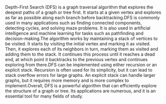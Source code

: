 Depth-First Search (DFS) is a graph traversal algorithm that explores the deepest paths of a graph or tree first. It starts at a given vertex and explores as far as possible along each branch before backtracking.DFS is commonly used in many applications such as finding connected components, detecting cycles, and solving maze problems. It is also used in artificial intelligence and machine learning for tasks such as pathfinding and decision-making.The algorithm works by maintaining a stack of vertices to be visited. It starts by visiting the initial vertex and marking it as visited. Then, it explores each of its neighbors in turn, marking them as visited and adding them to the stack. It continues this process until it reaches a dead end, at which point it backtracks to the previous vertex and continues exploring from there.DFS can be implemented using either recursion or an explicit stack. Recursion is often used for its simplicity, but it can lead to stack overflow errors for large graphs. An explicit stack can handle larger graphs, but it requires more memory and is more complex to implement.Overall, DFS is a powerful algorithm that can efficiently explore the structure of a graph or tree. Its applications are numerous, and it is an essential tool for many fields of study.